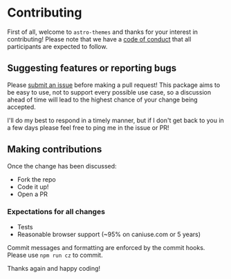 # Contributing

First of all, welcome to `astro-themes` and thanks for your interest in contributing! Please note that we have a [code of conduct](https://github.com/alex-grover/astro-themes/blob/main/.github/code_of_conduct.md) that all participants are expected to follow.

## Suggesting features or reporting bugs

Please [submit an issue](https://github.com/alex-grover/astro-themes/issues/new) before making a pull request! This package aims to be easy to use, not to support every possible use case, so a discussion ahead of time will lead to the highest chance of your change being accepted.

I'll do my best to respond in a timely manner, but if I don't get back to you in a few days please feel free to ping me in the issue or PR!

## Making contributions

Once the change has been discussed:

- Fork the repo
- Code it up!
- Open a PR

### Expectations for all changes

- Tests
- Reasonable browser support (~95% on caniuse.com or 5 years)

Commit messages and formatting are enforced by the commit hooks. Please use `npm run cz` to commit.

Thanks again and happy coding!
